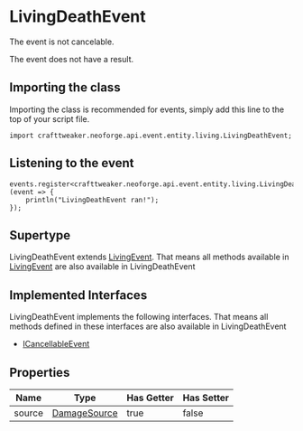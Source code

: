 # LivingDeathEvent

The event is not cancelable.

The event does not have a result.

## Importing the class

Importing the class is recommended for events, simply add this line to the top of your script file.
```zenscript
import crafttweaker.neoforge.api.event.entity.living.LivingDeathEvent;
```


## Listening to the event

```zenscript
events.register<crafttweaker.neoforge.api.event.entity.living.LivingDeathEvent>(event => {
    println("LivingDeathEvent ran!");
});
```


## Supertype

LivingDeathEvent extends [LivingEvent](/neoforge/api/event/entity/living/LivingEvent). That means all methods available in [LivingEvent](/neoforge/api/event/entity/living/LivingEvent) are also available in LivingDeathEvent

## Implemented Interfaces
LivingDeathEvent implements the following interfaces. That means all methods defined in these interfaces are also available in LivingDeathEvent

- [ICancellableEvent](/neoforge/api/event/ICancellableEvent)

## Properties

|  Name  |                          Type                          | Has Getter | Has Setter |
|--------|--------------------------------------------------------|------------|------------|
| source | [DamageSource](/vanilla/api/world/damage/DamageSource) | true       | false      |

